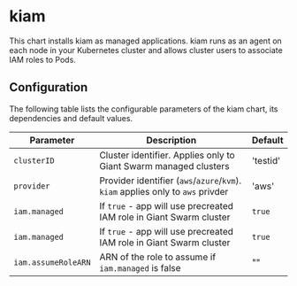 # kiam

This chart installs kiam as managed applications. kiam runs as an agent on each node in your Kubernetes cluster and allows cluster users to associate IAM roles to Pods.


## Configuration

The following table lists the configurable parameters of the kiam chart, its dependencies and default values.

Parameter | Description | Default
--- | --- | ---
`clusterID` | Cluster identifier. Applies only to Giant Swarm managed clusters | 'testid'
`provider` | Provider identifier (`aws`/`azure`/`kvm`). `kiam` applies only to `aws` privder | 'aws'
`iam.managed` | If `true` - app will use precreated IAM role in Giant Swarm cluster | `true`
`iam.managed` | If `true` - app will use precreated IAM role in Giant Swarm cluster | `true`
`iam.assumeRoleARN` | ARN of the role to assume if `iam.managed` is false | ""
